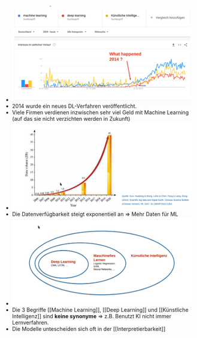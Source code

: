- ![image.png](../assets/image_1647862968420_0.png)
- 2014 wurde ein neues DL-Verfahren veröffentlicht.
- Viele Firmen verdienen inzwischen sehr viel Geld mit Machine Learning (auf das sie nicht verzichten werden in Zukunft)
- ![image.png](../assets/image_1647863144045_0.png)
- Die Datenverfügbarkeit steigt exponentiell an => Mehr Daten für ML
- ![image.png](../assets/image_1647863650994_0.png)
- Die 3 Begriffe [[Machine Learning]], [[Deep Learning]] und [[Künstliche Intelligenz]] sind **keine synonyme** => z.B. Benutzt KI nicht immer Lernverfahren.
- Die Modelle untescheiden sich oft in der [[Interpretierbarkeit]]